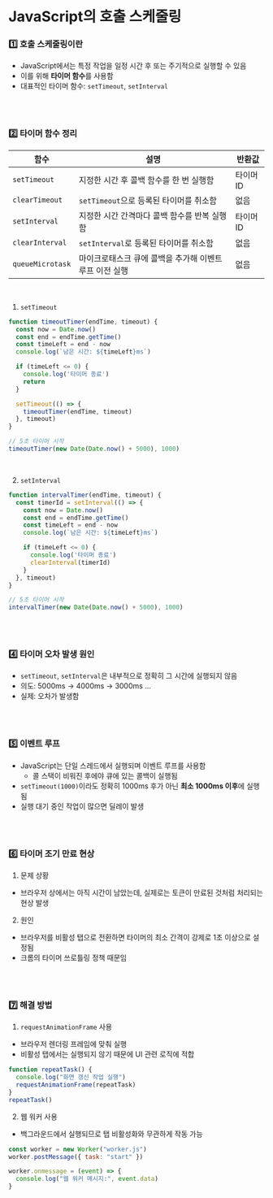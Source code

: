 # JavaScript의 호출 스케줄링

### 1️⃣ 호출 스케줄링이란

- JavaScript에서는 특정 작업을 일정 시간 후 또는 주기적으로 실행할 수 있음
- 이를 위해 **타이머 함수**를 사용함
- 대표적인 타이머 함수: `setTimeout`, `setInterval`

<br/>
<br/>

### 2️⃣ 타이머 함수 정리

| 함수 | 설명 | 반환값 |
| --- | --- | --- |
| `setTimeout` | 지정한 시간 후 콜백 함수를 한 번 실행함 | 타이머 ID |
| `clearTimeout` | `setTimeout`으로 등록된 타이머를 취소함 | 없음 |
| `setInterval` | 지정한 시간 간격마다 콜백 함수를 반복 실행함 | 타이머 ID |
| `clearInterval` | `setInterval`로 등록된 타이머를 취소함 | 없음 |
| `queueMicrotask` | 마이크로태스크 큐에 콜백을 추가해 이벤트 루프 이전 실행 | 없음 |

<br/>

1) `setTimeout`

```jsx
function timeoutTimer(endTime, timeout) {
  const now = Date.now()
  const end = endTime.getTime()
  const timeLeft = end - now
  console.log(`남은 시간: ${timeLeft}ms`)

  if (timeLeft <= 0) {
    console.log('타이머 종료')
    return
  }

  setTimeout(() => {
    timeoutTimer(endTime, timeout)
  }, timeout)
}

// 5초 타이머 시작
timeoutTimer(new Date(Date.now() + 5000), 1000)
```

<br/>

2) `setInterval`

```jsx
function intervalTimer(endTime, timeout) {
  const timerId = setInterval(() => {
    const now = Date.now()
    const end = endTime.getTime()
    const timeLeft = end - now
    console.log(`남은 시간: ${timeLeft}ms`)

    if (timeLeft <= 0) {
      console.log('타이머 종료')
      clearInterval(timerId)
    }
  }, timeout)
}

// 5초 타이머 시작
intervalTimer(new Date(Date.now() + 5000), 1000)
```

<br/>
<br/>

### 4️⃣ 타이머 오차 발생 원인

- `setTimeout`, `setInterval`은 내부적으로 정확히 그 시간에 실행되지 않음
- 의도: 5000ms → 4000ms → 3000ms …
- 실제: 오차가 발생함

<br/>
<br/>

### 5️⃣ 이벤트 루프

- JavaScript는 단일 스레드에서 실행되며 이벤트 루프를 사용함
  - 콜 스택이 비워진 후에야 큐에 있는 콜백이 실행됨
- `setTimeout(1000)`이라도 정확히 1000ms 후가 아닌 **최소 1000ms 이후**에 실행됨
- 실행 대기 중인 작업이 많으면 딜레이 발생

<br/>
<br/>

### 6️⃣ 타이머 조기 만료 현상

1) 문제 상황
  - 브라우저 상에서는 아직 시간이 남았는데, 실제로는 토큰이 만료된 것처럼 처리되는 현상 발생

2) 원인
  - 브라우저를 비활성 탭으로 전환하면 타이머의 최소 간격이 강제로 1초 이상으로 설정됨
  - 크롬의 타이머 쓰로틀링 정책 때문임


<br/>
<br/>


### 7️⃣ 해결 방법

1) `requestAnimationFrame` 사용

- 브라우저 렌더링 프레임에 맞춰 실행
- 비활성 탭에서는 실행되지 않기 때문에 UI 관련 로직에 적합

```jsx
function repeatTask() {
  console.log("화면 갱신 작업 실행")
  requestAnimationFrame(repeatTask)
}
repeatTask()
```

2) 웹 워커 사용

- 백그라운드에서 실행되므로 탭 비활성화와 무관하게 작동 가능

```jsx
const worker = new Worker("worker.js")
worker.postMessage({ task: "start" })

worker.onmessage = (event) => {
  console.log("웹 워커 메시지:", event.data)
}
```